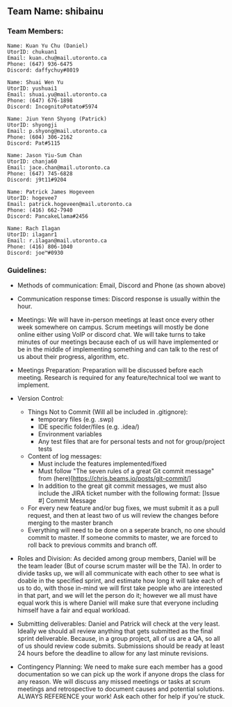 ## Team Name: shibainu

### Team Members:

    Name: Kuan Yu Chu (Daniel)
    UtorID: chukuan1
    Email: kuan.chu@mail.utoronto.ca
    Phone: (647) 936-6475
    Discord: daffychuy#8019

    Name: Shuai Wen Yu
    UtorID: yushuai1
    Email: shuai.yu@mail.utoronto.ca
    Phone: (647) 676-1898
    Discord: IncognitoPotato#5974

    Name: Jiun Yenn Shyong (Patrick)
    UtorID: shyongji
    Email: p.shyong@mail.utoronto.ca
    Phone: (604) 306-2162
    Discord: Pat#5115

    Name: Jason Yiu-Sum Chan
    UtorID: chanja60
    Email: jace.chan@mail.utoronto.ca
    Phone: (647) 745-6828
    Discord: j9t11#9204

    Name: Patrick James Hogeveen
    UtorID: hogevee7
    Email: patrick.hogeveen@mail.utoronto.ca
    Phone: (416) 662-7940
    Discord: PancakeLlama#2456

    Name: Rach Ilagan
    UtorID: ilaganr1
    Email: r.ilagan@mail.utoronto.ca
    Phone: (416) 806-1040
    Discord: joe™#0930

### Guidelines:


- Methods of communication: Email, Discord and Phone (as shown above)

- Communication response times: Discord response is usually within the hour.


- Meetings: We will have in-person meetings at least once every other week somewhere on campus. Scrum meetings will 
    mostly be done online either using VoIP or discord chat. We will take turns to take minutes of our meetings because
    each of us will have implemented or be in the middle of implementing something and can talk to the rest of us about 
    their progress, algorithm, etc.


- Meetings Preparation: Preparation will be discussed before each meeting. Research is required for any feature/technical tool we want to implement.


- Version Control:

    - Things Not to Commit (Will all be included in .gitignore):
        - temporary files (e.g. .swp)
    	- IDE specific folder/files (e.g. .idea/)
    	- Environment variables
    	- Any test files that are for personal tests and not for group/project tests
    - Content of log messages:
    	- Must include the features implemented/fixed
    	- Must follow "The seven rules of a great Git commit message" from (here)[https://chris.beams.io/posts/git-commit/]
    	- In addition to the great git commit messages, we must also include the JIRA ticket number with the following format: [Issue #] Commit Message
    - For every new feature and/or bug fixes, we must submit it as a pull request, and then at least two of us will review the changes before merging to the master branch
    - Everything will need to be done on a seperate branch, no one should commit to master. If someone commits to master, we are forced to roll back to previous commits and branch off.


- Roles and Division: As decided among group members, Daniel will be the team leader (But of course scrum master will be the TA). In order to divide tasks up, we will all communicate with each other to see what is doable in the specified sprint, and estimate how long it will take each of us to do, with those in-mind we will first take people who are interested in that part, and we will let the person do it; however we all must have equal work this is where Daniel will make sure that everyone including himself have a fair and equal workload.


- Submitting deliverables: Daniel and Patrick will check at the very least. Ideally we should all review anything that gets submitted as the final sprint deliverable. Because, in a group project, all of us are a QA, so all of us should review code submits. Submissions should be ready at least 24 hours before the deadline to allow for any last minute revisions.


- Contingency Planning: We need to make sure each member has a good documentation so we can pick up the work if anyone drops the class for any reason. We will discuss any missed meetings or tasks at scrum meetings and retrospective to document causes and potential solutions. ALWAYS REFERENCE your work! Ask each other for help if you're stuck.
